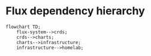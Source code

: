 # Flux dependency hierarchy

```mermaid
flowchart TD;
    flux-system-->crds;
    crds-->charts;
    charts-->infrastructure;
    infrastructure-->homelab;
```
